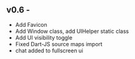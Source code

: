 v0.6 - 
------

+ Add Favicon
+ Add Window class, add UIHelper static class
+ Add UI visibility toggle
+ Fixed Dart-JS source maps import
+ chat added to fullscreen ui
